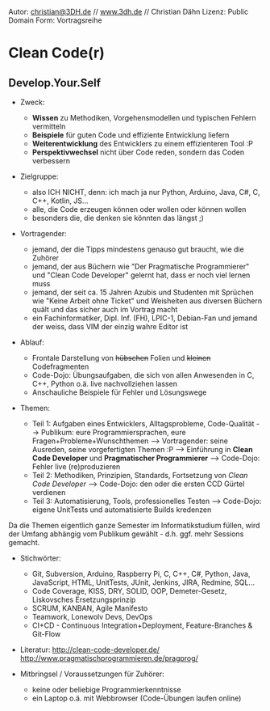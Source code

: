 Autor: christian@3DH.de // www.3dh.de // Christian Dähn 
Lizenz: Public Domain 
Form: Vortragsreihe 

# Clean Code(r)
## Develop.Your.Self

* Zweck:
	* **Wissen** zu Methodiken, Vorgehensmodellen und typischen Fehlern vermitteln
	* **Beispiele** für guten Code und effiziente Entwicklung liefern
	* **Weiterentwicklung** des Entwicklers zu einem effizienteren Tool :P
	*  **Perspektivwechsel** nicht über Code reden, sondern das Coden verbessern

* Zielgruppe:
	* also ICH NICHT, denn: ich mach ja nur Python, Arduino, Java, C#, C, C++, Kotlin, JS...
	* alle, die Code erzeugen können oder wollen oder können wollen
	* besonders die, die denken sie könnten das längst ;)

* Vortragender:
	* jemand, der die Tipps mindestens genauso gut braucht, wie die Zuhörer
	* jemand, der aus Büchern wie "Der Pragmatische Programmierer" und "Clean Code Developer" gelernt hat, dass er noch viel lernen muss
	* jemand, der seit ca. 15 Jahren Azubis und Studenten mit Sprüchen wie "Keine Arbeit ohne Ticket" und Weisheiten aus diversen Büchern quält und das sicher auch im Vortrag macht
	* ein Fachinformatiker, Dipl. Inf. (FH), LPIC-1, Debian-Fan und jemand der weiss, dass VIM der einzig wahre Editor ist

* Ablauf:
	* Frontale Darstellung von ~~hübschen~~ Folien und ~~kleinen~~ Codefragmenten
	* Code-Dojo: Übungsaufgaben, die sich von allen Anwesenden in C, C++, Python o.ä. live nachvollziehen lassen
	* Anschauliche Beispiele für Fehler und Lösungswege

* Themen:
	* Teil 1: Aufgaben eines Entwicklers, Alltagsprobleme, Code-Qualität 
	--> Publikum: eure Programmiersprachen, eure Fragen+Probleme+Wunschthemen 
        --> Vortragender: seine Ausreden, seine vorgefertigten Themen :P 
	--> Einführung in **Clean Code Developer** und **Pragmatischer Programmierer** 
        --> Code-Dojo: Fehler live (re)produzieren 
	* Teil 2: Methodiken, Prinzipien, Standards, Fortsetzung von *Clean Code Developer* 
        --> Code-Dojo: den oder die ersten CCD Gürtel verdienen 
	* Teil 3: Automatisierung, Tools, professionelles Testen 
        --> Code-Dojo: eigene UnitTests und automatisierte Builds kredenzen 

Da die Themen eigentlich ganze Semester im Informatikstudium füllen, wird der Umfang abhängig vom Publikum gewählt - d.h. ggf. mehr Sessions gemacht.

* Stichwörter:
	* Git, Subversion, Arduino, Raspberry Pi, C, C++, C#, Python, Java, JavaScript, HTML, UnitTests, JUnit, Jenkins, JIRA, Redmine, SQL...
	* Code Coverage, KISS, DRY, SOLID, OOP, Demeter-Gesetz, Liskovsches Ersetzungsprinzip
	* SCRUM, KANBAN, Agile Manifesto
	* Teamwork, Lonewolv Devs, DevOps
	* CI+CD - Continuous Integration+Deployment, Feature-Branches & Git-Flow

* Literatur: 
  http://clean-code-developer.de/ 
  http://www.pragmatischprogrammieren.de/pragprog/ 

* Mitbringsel / Voraussetzungen für Zuhörer:
	* keine oder beliebige Programmierkenntnisse
	* ein Laptop o.ä. mit Webbrowser (Code-Übungen laufen online)
